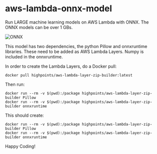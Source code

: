 # aws-lambda-onnx-model

Run LARGE machine learning models on AWS Lambda with ONNX. The ONNX models can be over 1 GBs.

![ONNX](https://user-images.githubusercontent.com/5720767/154100057-06d25a00-cfd5-40a6-b4c4-a303bbcaf5d7.jpg)



This model has two dependencies, the python Pillow and onnxruntime libraries. These need to be added as AWS Lambda Layers. Numpy is included in the onnxruntime. 

In order to create the Lambda Layers, do a Docker pull:


    docker pull highpoints/aws-lambda-layer-zip-builder:latest  



Then run:



    docker run --rm -v $(pwd):/package highpoints/aws-lambda-layer-zip-builder Pillow  
    docker run --rm -v $(pwd):/package highpoints/aws-lambda-layer-zip-builder onnxruntime 


This should create:



    docker run --rm -v $(pwd):/package highpoints/aws-lambda-layer-zip-builder Pillow  
    docker run --rm -v $(pwd):/package highpoints/aws-lambda-layer-zip-builder onnxruntime 



Happy Coding!
